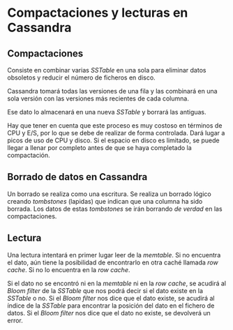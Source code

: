 # Compactaciones y lecturas en Cassandra

## Compactaciones

Consiste en combinar varias *SSTable* en una sola para eliminar datos obsoletos y reducir el número de ficheros en disco.

Cassandra tomará todas las versiones de una fila y las combinará en una sola versión con las versiones más recientes de cada columna.

Ese dato lo almacenará en una nueva *SSTable* y borrará las antiguas.

Hay que tener en cuenta que este proceso es muy costoso en términos de CPU y E/S, por lo que se debe de realizar de forma controlada. Dará lugar a picos de uso de CPU y disco. Si el espacio en disco es limitado, se puede llegar a llenar por completo antes de que se haya completado la compactación.

## Borrado de datos en Cassandra

Un borrado se realiza como una escritura. Se realiza un borrado lógico creando *tombstones* (lapidas) que indican que una columna ha sido borrada. Los datos de estas
*tombstones* se irán borrando *de verdad* en las compactaciones.

## Lectura

Una lectura intentará en primer lugar leer de la *memtable*. Si no encuentra el dato, aún tiene la posibilidad de encontrarlo en otra caché llamada *row cache*. Si no lo encuentra en la *row cache*.

Si el dato no se encontró ni en la *memtable* ni en la *row cache*, se acudirá al *Bloom filter* de la *SSTable* que nos podrá decir si el dato existe en la *SSTable* o no. Si el *Bloom filter* nos dice que el dato existe, se acudirá al índice de la *SSTable* para encontrar la posición del dato en el fichero de datos. Si el *Bloom filter* nos dice que el dato no existe, se devolverá un error.
